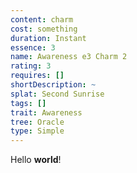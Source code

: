 ```yaml
---
content: charm
cost: something
duration: Instant
essence: 3
name: Awareness e3 Charm 2
rating: 3
requires: []
shortDescription: ~
splat: Second Sunrise
tags: []
trait: Awareness
tree: Oracle
type: Simple
---
```


Hello **world**!
